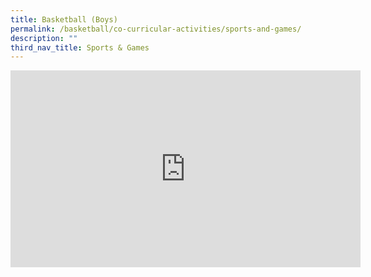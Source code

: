 ```yaml
---
title: Basketball (Boys)
permalink: /basketball/co-curricular-activities/sports-and-games/
description: ""
third_nav_title: Sports & Games
---
```

<iframe width="560" height="315" src="https://www.youtube.com/embed/Qxn7S6zhjlA" title="YouTube video player" frameborder="0" allow="accelerometer; autoplay; clipboard-write; encrypted-media; gyroscope; picture-in-picture" allowfullscreen=""></iframe>